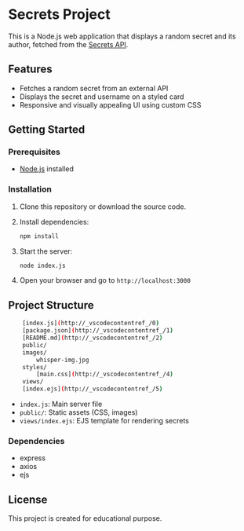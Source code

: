 # Secrets Project

This is a Node.js web application that displays a random secret and its author, fetched from the [Secrets API](https://secrets-api.appbrewery.com/).

## Features

- Fetches a random secret from an external API
- Displays the secret and username on a styled card
- Responsive and visually appealing UI using custom CSS

## Getting Started

### Prerequisites

- [Node.js](https://nodejs.org/) installed

### Installation

1. Clone this repository or download the source code.
2. Install dependencies:

   ```sh
   npm install
   ```

3. Start the server:

    ```sh
    node index.js
    ```

4. Open your browser and go to `http://localhost:3000`

## Project Structure

```bash
    [index.js](http://_vscodecontentref_/0)
    [package.json](http://_vscodecontentref_/1)
    [README.md](http://_vscodecontentref_/2)
    public/
    images/
        whisper-img.jpg
    styles/
        [main.css](http://_vscodecontentref_/4)
    views/
    [index.ejs](http://_vscodecontentref_/5)
```

- `index.js`: Main server file
- `public/`: Static assets (CSS, images)
- `views/index.ejs`: EJS template for rendering secrets

### Dependencies

- express
- axios
- ejs

## License

This project is created for educational purpose.

